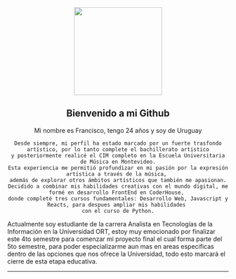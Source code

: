 

<div align="center">
  <img src="https://media.giphy.com/media/PmAjqmm4beKervYzFr/giphy.gif" width="200" />
  
  <h2>  Bienvenido a mi Github </h2
  <h3> 
        Mi nombre es Francisco, tengo 24 años y soy de Uruguay
  </h3>
 </div>
 <div align="center">

    Desde siempre, mi perfil ha estado marcado por un fuerte trasfondo artístico, por lo tanto complete el bachillerato artistico
    y posteriormente realicé el CIM completo en la Escuela Universitaria de Música en Montevideo.
    Esta experiencia me permitió profundizar en mi pasión por la expresión artística a través de la música, 
    además de explorar otros ámbitos artísticos que también me apasionan.
    Decidido a combinar mis habilidades creativas con el mundo digital, me formé en desarrollo FrontEnd en CoderHouse, 
    donde completé tres cursos fundamentales: Desarrollo Web, Javascript y Reacts, para despues ampliar mis habilidades 
    con el curso de Python.
 </div>
  <div>
    Actualmente soy estudiante de la carrera Analista en Tecnologías de la Información en la Universidad ORT,
    estoy muy emocionado por finalizar este 4to semestre para comenzar mi proyecto final el cual forma parte del 5to semestre,
    para poder especializarme aun mas en areas especificas dentro de las opciones que nos ofrece la Universidad,
    todo esto marcará el cierre de esta etapa educativa.

  </div>
  


---




